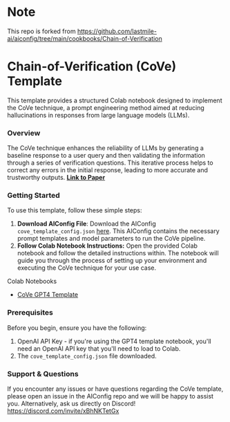 # Note

This repo is forked from https://github.com/lastmile-ai/aiconfig/tree/main/cookbooks/Chain-of-Verification

# Chain-of-Verification (CoVe) Template

This template provides a structured Colab notebook designed to implement the CoVe technique, a prompt engineering method aimed at reducing hallucinations in responses from large language models (LLMs).

### Overview

The CoVe technique enhances the reliability of LLMs by generating a baseline response to a user query and then validating the information through a series of verification questions. This iterative process helps to correct any errors in the initial response, leading to more accurate and trustworthy outputs. **[ Link to Paper](https://arxiv.org/pdf/2309.11495.pdf)**

### Getting Started

To use this template, follow these simple steps:

1. **Download AIConfig File**: Download the AIConfig `cove_template_config.json` [here](https://github.com/lastmile-ai/aiconfig/blob/main/cookbooks/Chain-of-Verification/cove_template_config.json). This AIConfig contains the necessary prompt templates and model parameters to run the CoVe pipeline.
2. **Follow Colab Notebook Instructions:** Open the provided Colab notebook and follow the detailed instructions within. The notebook will guide you through the process of setting up your environment and executing the CoVe technique for your use case.

Colab Notebooks

- [CoVe GPT4 Template](https://colab.research.google.com/drive/1h_Cneit5S2wI4nVPKI8AWGzTadFHwDk3#scrollTo=k3tsITZhVFp-)

### Prerequisites

Before you begin, ensure you have the following:

1. OpenAI API Key - if you're using the GPT4 template notebook, you'll need an OpenAI API key that you'll need to load to Colab.
2. The `cove_template_config.json` file downloaded.

### Support & Questions

If you encounter any issues or have questions regarding the CoVe template, please open an issue in the AIConfig repo and we will be happy to assist you. Alternatively, ask us directly on Discord! https://discord.com/invite/xBhNKTetGx
